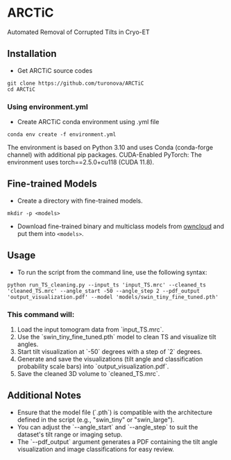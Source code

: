 # ARCTiC
Automated Removal of Corrupted Tilts in Cryo-ET


## Installation

*   Get ARCTiC source codes

```
git clone https://github.com/turonova/ARCTiC
cd ARCTiC
```

### Using environment.yml

*   Create ARCTiC conda environment using .yml file

```
conda env create -f environment.yml
```

The environment is based on Python 3.10 and uses Conda (conda-forge channel) with additional pip packages.
CUDA-Enabled PyTorch: The environment uses torch==2.5.0+cu118 (CUDA 11.8).


## Fine-trained Models

*   Create a directory with fine-trained models.

```
mkdir -p <models>
```

*   Download fine-trained binary and multiclass models from 
    [owncloud](https://oc.biophys.mpg.de/owncloud/s/zmMZPr2TEB4Bwda)
    and put them into `<models>`.


## Usage

* To run the script from the command line, use the following syntax:

```
python run_TS_cleaning.py --input_ts 'input_TS.mrc' --cleaned_ts 'cleaned_TS.mrc' --angle_start -50 --angle_step 2 --pdf_output 'output_visualization.pdf' --model 'models/swin_tiny_fine_tuned.pth'
```

### This command will:

1. Load the input tomogram data from \`input_TS.mrc\`.
2. Use the \`swin_tiny_fine_tuned.pth\` model to clean TS and visualize tilt angles.
3. Start tilt visualization at \`-50\` degrees with a step of \`2\` degrees.
4. Generate and save the visualizations (tilt angle and classification probability scale bars) into \`output_visualization.pdf\`.
5. Save the cleaned 3D volume to \`cleaned_TS.mrc\`.

## Additional Notes

- Ensure that the model file (\`.pth\`) is compatible with the architecture defined in the script (e.g., "swin_tiny" or "swin_large").
- You can adjust the \`--angle_start\` and \`--angle_step\` to suit the dataset's tilt range or imaging setup.
- The \`--pdf_output\` argument generates a PDF containing the tilt angle visualization and image classifications for easy review.
